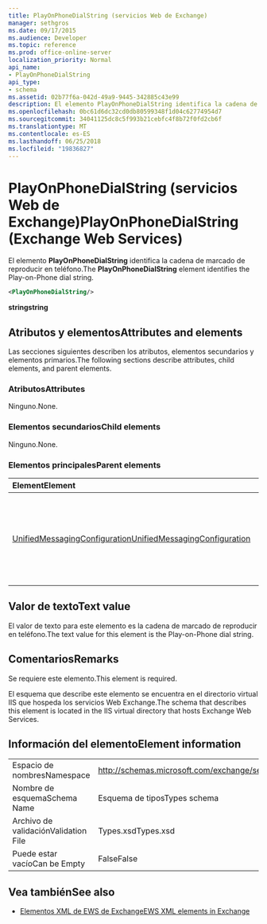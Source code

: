 ```yaml
---
title: PlayOnPhoneDialString (servicios Web de Exchange)
manager: sethgros
ms.date: 09/17/2015
ms.audience: Developer
ms.topic: reference
ms.prod: office-online-server
localization_priority: Normal
api_name:
- PlayOnPhoneDialString
api_type:
- schema
ms.assetid: 02b77f6a-042d-49a9-9445-342885c43e99
description: El elemento PlayOnPhoneDialString identifica la cadena de marcado de reproducir en teléfono.
ms.openlocfilehash: 0bc61d6dc32cd0db80599348f1d04c62774954d7
ms.sourcegitcommit: 34041125dc8c5f993b21cebfc4f8b72f0fd2cb6f
ms.translationtype: MT
ms.contentlocale: es-ES
ms.lasthandoff: 06/25/2018
ms.locfileid: "19836827"
---
```

# <a name="playonphonedialstring-exchange-web-services"></a><span data-ttu-id="1c1df-103">PlayOnPhoneDialString (servicios Web de Exchange)</span><span class="sxs-lookup"><span data-stu-id="1c1df-103">PlayOnPhoneDialString (Exchange Web Services)</span></span>

<span data-ttu-id="1c1df-104">El elemento **PlayOnPhoneDialString** identifica la cadena de marcado de reproducir en teléfono.</span><span class="sxs-lookup"><span data-stu-id="1c1df-104">The **PlayOnPhoneDialString** element identifies the Play-on-Phone dial string.</span></span> 
  
```XML
<PlayOnPhoneDialString/>
```

 <span data-ttu-id="1c1df-105">**string**</span><span class="sxs-lookup"><span data-stu-id="1c1df-105">**string**</span></span>
## <a name="attributes-and-elements"></a><span data-ttu-id="1c1df-106">Atributos y elementos</span><span class="sxs-lookup"><span data-stu-id="1c1df-106">Attributes and elements</span></span>

<span data-ttu-id="1c1df-107">Las secciones siguientes describen los atributos, elementos secundarios y elementos primarios.</span><span class="sxs-lookup"><span data-stu-id="1c1df-107">The following sections describe attributes, child elements, and parent elements.</span></span>
  
### <a name="attributes"></a><span data-ttu-id="1c1df-108">Atributos</span><span class="sxs-lookup"><span data-stu-id="1c1df-108">Attributes</span></span>

<span data-ttu-id="1c1df-109">Ninguno.</span><span class="sxs-lookup"><span data-stu-id="1c1df-109">None.</span></span>
  
### <a name="child-elements"></a><span data-ttu-id="1c1df-110">Elementos secundarios</span><span class="sxs-lookup"><span data-stu-id="1c1df-110">Child elements</span></span>

<span data-ttu-id="1c1df-111">Ninguno.</span><span class="sxs-lookup"><span data-stu-id="1c1df-111">None.</span></span>
  
### <a name="parent-elements"></a><span data-ttu-id="1c1df-112">Elementos principales</span><span class="sxs-lookup"><span data-stu-id="1c1df-112">Parent elements</span></span>

|<span data-ttu-id="1c1df-113">**Element**</span><span class="sxs-lookup"><span data-stu-id="1c1df-113">**Element**</span></span>|<span data-ttu-id="1c1df-114">**Descripción**</span><span class="sxs-lookup"><span data-stu-id="1c1df-114">**Description**</span></span>|
|:-----|:-----|
|[<span data-ttu-id="1c1df-115">UnifiedMessagingConfiguration</span><span class="sxs-lookup"><span data-stu-id="1c1df-115">UnifiedMessagingConfiguration</span></span>](unifiedmessagingconfiguration.md) <br/> |<span data-ttu-id="1c1df-116">Contiene información de configuración de servicio para el servicio de mensajería unificada.</span><span class="sxs-lookup"><span data-stu-id="1c1df-116">Contains service configuration information for the Unified Messaging service.</span></span>  <br/> |
   
## <a name="text-value"></a><span data-ttu-id="1c1df-117">Valor de texto</span><span class="sxs-lookup"><span data-stu-id="1c1df-117">Text value</span></span>

<span data-ttu-id="1c1df-118">El valor de texto para este elemento es la cadena de marcado de reproducir en teléfono.</span><span class="sxs-lookup"><span data-stu-id="1c1df-118">The text value for this element is the Play-on-Phone dial string.</span></span>
  
## <a name="remarks"></a><span data-ttu-id="1c1df-119">Comentarios</span><span class="sxs-lookup"><span data-stu-id="1c1df-119">Remarks</span></span>

<span data-ttu-id="1c1df-120">Se requiere este elemento.</span><span class="sxs-lookup"><span data-stu-id="1c1df-120">This element is required.</span></span>
  
<span data-ttu-id="1c1df-121">El esquema que describe este elemento se encuentra en el directorio virtual IIS que hospeda los servicios Web Exchange.</span><span class="sxs-lookup"><span data-stu-id="1c1df-121">The schema that describes this element is located in the IIS virtual directory that hosts Exchange Web Services.</span></span>
  
## <a name="element-information"></a><span data-ttu-id="1c1df-122">Información del elemento</span><span class="sxs-lookup"><span data-stu-id="1c1df-122">Element information</span></span>

|||
|:-----|:-----|
|<span data-ttu-id="1c1df-123">Espacio de nombres</span><span class="sxs-lookup"><span data-stu-id="1c1df-123">Namespace</span></span>  <br/> |http://schemas.microsoft.com/exchange/services/2006/types  <br/> |
|<span data-ttu-id="1c1df-124">Nombre de esquema</span><span class="sxs-lookup"><span data-stu-id="1c1df-124">Schema Name</span></span>  <br/> |<span data-ttu-id="1c1df-125">Esquema de tipos</span><span class="sxs-lookup"><span data-stu-id="1c1df-125">Types schema</span></span>  <br/> |
|<span data-ttu-id="1c1df-126">Archivo de validación</span><span class="sxs-lookup"><span data-stu-id="1c1df-126">Validation File</span></span>  <br/> |<span data-ttu-id="1c1df-127">Types.xsd</span><span class="sxs-lookup"><span data-stu-id="1c1df-127">Types.xsd</span></span>  <br/> |
|<span data-ttu-id="1c1df-128">Puede estar vacío</span><span class="sxs-lookup"><span data-stu-id="1c1df-128">Can be Empty</span></span>  <br/> |<span data-ttu-id="1c1df-129">False</span><span class="sxs-lookup"><span data-stu-id="1c1df-129">False</span></span>  <br/> |
   
## <a name="see-also"></a><span data-ttu-id="1c1df-130">Vea también</span><span class="sxs-lookup"><span data-stu-id="1c1df-130">See also</span></span>



- [<span data-ttu-id="1c1df-131">Elementos XML de EWS de Exchange</span><span class="sxs-lookup"><span data-stu-id="1c1df-131">EWS XML elements in Exchange</span></span>](ews-xml-elements-in-exchange.md)

